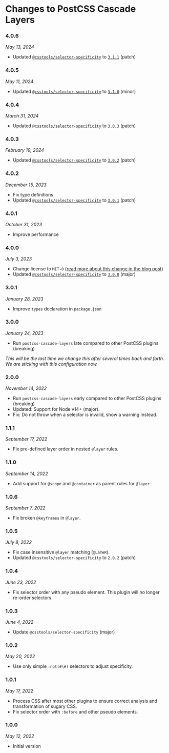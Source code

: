 # Changes to PostCSS Cascade Layers

### 4.0.6

_May 13, 2024_

- Updated [`@csstools/selector-specificity`](https://github.com/csstools/postcss-plugins/tree/main/packages/selector-specificity) to [`3.1.1`](https://github.com/csstools/postcss-plugins/tree/main/packages/selector-specificity/CHANGELOG.md#311) (patch)

### 4.0.5

_May 11, 2024_

- Updated [`@csstools/selector-specificity`](https://github.com/csstools/postcss-plugins/tree/main/packages/selector-specificity) to [`3.1.0`](https://github.com/csstools/postcss-plugins/tree/main/packages/selector-specificity/CHANGELOG.md#310) (minor)

### 4.0.4

_March 31, 2024_

- Updated [`@csstools/selector-specificity`](https://github.com/csstools/postcss-plugins/tree/main/packages/selector-specificity) to [`3.0.3`](https://github.com/csstools/postcss-plugins/tree/main/packages/selector-specificity/CHANGELOG.md#303) (patch)

### 4.0.3

_February 19, 2024_

- Updated [`@csstools/selector-specificity`](https://github.com/csstools/postcss-plugins/tree/main/packages/selector-specificity) to [`3.0.2`](https://github.com/csstools/postcss-plugins/tree/main/packages/selector-specificity/CHANGELOG.md#302) (patch)

### 4.0.2

_December 15, 2023_

- Fix type definitions
- Updated [`@csstools/selector-specificity`](https://github.com/csstools/postcss-plugins/tree/main/packages/selector-specificity) to [`3.0.1`](https://github.com/csstools/postcss-plugins/tree/main/packages/selector-specificity/CHANGELOG.md#301) (patch)

### 4.0.1

_October 31, 2023_

- Improve performance

### 4.0.0

_July 3, 2023_

- Change license to `MIT-0` ([read more about this change in the blog post](https://preset-env.cssdb.org/blog/license-change/))
- Updated [`@csstools/selector-specificity`](https://github.com/csstools/postcss-plugins/tree/main/packages/selector-specificity) to [`3.0.0`](https://github.com/csstools/postcss-plugins/tree/main/packages/selector-specificity/CHANGELOG.md#300) (major)

### 3.0.1

_January 28, 2023_

- Improve `types` declaration in `package.json`

### 3.0.0

_January 24, 2023_

- Run `postcss-cascade-layers` late compared to other PostCSS plugins (breaking)

_This will be the last time we change this after several times back and forth.
We are sticking with this configuration now._

### 2.0.0

_November 14, 2022_

- Run `postcss-cascade-layers` early compared to other PostCSS plugins (breaking)
- Updated: Support for Node v14+ (major).
- Fix: Do not throw when a selector is invalid, show a warning instead.

### 1.1.1

_September 17, 2022_

- Fix pre-defined layer order in nested `@layer` rules.

### 1.1.0

_September 14, 2022_

- Add support for `@scope` and `@container` as parent rules for `@layer`

### 1.0.6

_September 7, 2022_

- Fix broken `@keyframes` in `@layer`.

### 1.0.5

_July 8, 2022_

- Fix case insensitive `@layer` matching (`@LaYeR`).
- Updated `@csstools/selector-specificity` to `2.0.2` (patch)

### 1.0.4

_June 23, 2022_

- Fix selector order with any pseudo element. This plugin will no longer re-order selectors.

### 1.0.3

_June 4, 2022_

- Update `@csstools/selector-specificity` (major)

### 1.0.2

_May 20, 2022_

- Use only simple `:not(#\#)` selectors to adjust specificity.

### 1.0.1

_May 17, 2022_

- Process CSS after most other plugins to ensure correct analysis and transformation of sugary CSS.
- Fix selector order with `:before` and other pseudo elements.

### 1.0.0

_May 12, 2022_

- Initial version
